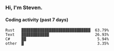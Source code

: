 ### Hi, I'm Steven.

#### Coding activity (past 7 days)
```
Rust   ▓▓▓▓▓▓▓▓▓▓▓▓▓▓▓▓▓▓▓▓▓▓▓▓▓▓▓▓▓▓  63.79%
Text   ▓▓▓▓▓▓▓▓▓▓▓▓                    26.93%
C#     ▓▓                               5.94%
other  ▓                                3.35%
```
